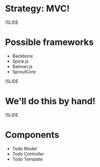 # Strategy: MVC!

!SLIDE

# Possible frameworks

* Backbone
* Spine.js
* Batman.js
* SproutCore

!SLIDE

# We'll do this by hand!

!SLIDE

# Components

* Todo Model
* Todo Controller
* Todo Template
